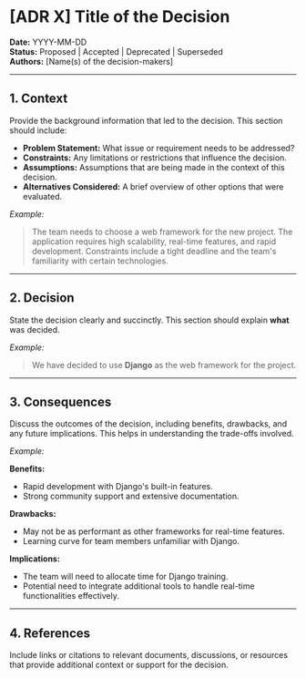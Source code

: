 # [ADR X] Title of the Decision

**Date:** YYYY-MM-DD  
**Status:** Proposed | Accepted | Deprecated | Superseded  
**Authors:** [Name(s) of the decision-makers]

---

## 1. Context

Provide the background information that led to the decision. This section should include:

- **Problem Statement:** What issue or requirement needs to be addressed?
- **Constraints:** Any limitations or restrictions that influence the decision.
- **Assumptions:** Assumptions that are being made in the context of this decision.
- **Alternatives Considered:** A brief overview of other options that were evaluated.

_Example:_

> The team needs to choose a web framework for the new project. The application requires high scalability, real-time features, and rapid development. Constraints include a tight deadline and the team's familiarity with certain technologies.

---

## 2. Decision

State the decision clearly and succinctly. This section should explain **what** was decided.

_Example:_

> We have decided to use **Django** as the web framework for the project.

---

## 3. Consequences

Discuss the outcomes of the decision, including benefits, drawbacks, and any future implications. This helps in understanding the trade-offs involved.

_Example:_

**Benefits:**
- Rapid development with Django's built-in features.
- Strong community support and extensive documentation.

**Drawbacks:**
- May not be as performant as other frameworks for real-time features.
- Learning curve for team members unfamiliar with Django.

**Implications:**
- The team will need to allocate time for Django training.
- Potential need to integrate additional tools to handle real-time functionalities effectively.

---

## 4. References

Include links or citations to relevant documents, discussions, or resources that provide additional context or support for the decision.
